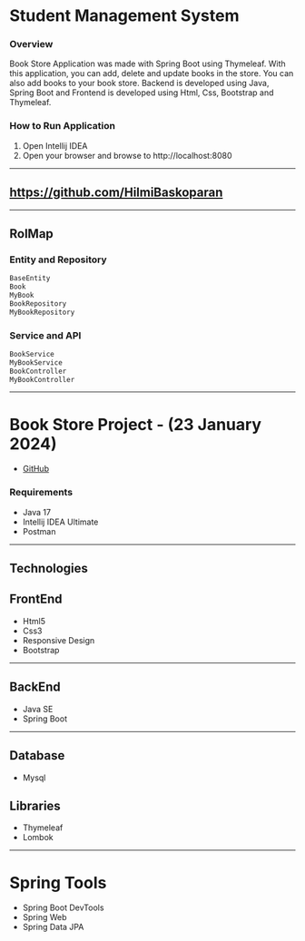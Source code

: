 # Student Management System

### Overview
Book Store Application was made with Spring Boot using Thymeleaf. With this application, you can add, delete and update books in the store. You can also add books to your book store.
Backend is developed using Java, Spring Boot and Frontend is developed using Html, Css, Bootstrap and Thymeleaf.

### How to Run Application

1. Open Intellij IDEA
2. Open your browser and browse to http://localhost:8080

---
https://github.com/HilmiBaskoparan
---


---
## RolMap

### Entity and Repository
```sh
BaseEntity
Book
MyBook
BookRepository
MyBookRepository
```

### Service and API
```sh
BookService
MyBookService
BookController
MyBookController
```

---
#  Book Store Project - (23 January 2024)
* [GitHub](https://github.com/HilmiBaskoparan/BookStore)


### Requirements
- Java 17
- Intellij IDEA Ultimate
- Postman

---

## Technologies
## FrontEnd
- Html5
- Css3
- Responsive Design
- Bootstrap

---

## BackEnd
* Java SE
* Spring Boot

---

## Database
- Mysql

## Libraries
- Thymeleaf
- Lombok

---
# Spring Tools
- Spring Boot DevTools
- Spring Web
- Spring Data JPA

